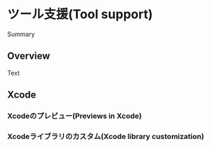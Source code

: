 # ツール支援(Tool support)

<!--@START_MENU_TOKEN@-->Summary<!--@END_MENU_TOKEN@-->

## Overview

<!--@START_MENU_TOKEN@-->Text<!--@END_MENU_TOKEN@-->

## Xcode

### Xcodeのプレビュー(Previews in Xcode)

### Xcodeライブラリのカスタム(Xcode library customization)


